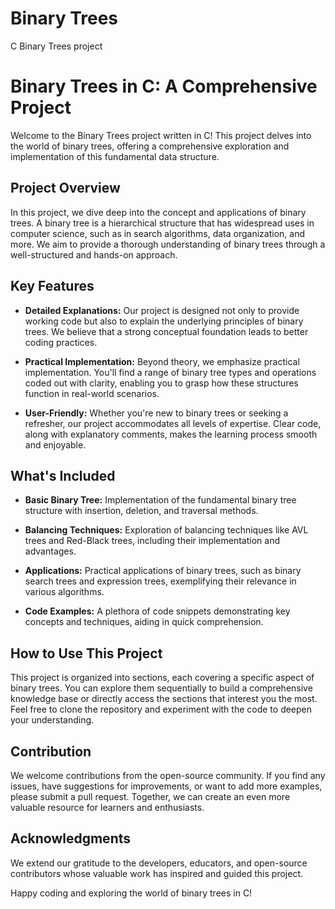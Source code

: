 # Binary Trees 
C Binary Trees project
# Binary Trees in C: A Comprehensive Project

Welcome to the Binary Trees project written in C! This project delves into the world of binary trees, offering a comprehensive exploration and implementation of this fundamental data structure.

## Project Overview

In this project, we dive deep into the concept and applications of binary trees. A binary tree is a hierarchical structure that has widespread uses in computer science, such as in search algorithms, data organization, and more. We aim to provide a thorough understanding of binary trees through a well-structured and hands-on approach.

## Key Features

- **Detailed Explanations:** Our project is designed not only to provide working code but also to explain the underlying principles of binary trees. We believe that a strong conceptual foundation leads to better coding practices.

- **Practical Implementation:** Beyond theory, we emphasize practical implementation. You'll find a range of binary tree types and operations coded out with clarity, enabling you to grasp how these structures function in real-world scenarios.

- **User-Friendly:** Whether you're new to binary trees or seeking a refresher, our project accommodates all levels of expertise. Clear code, along with explanatory comments, makes the learning process smooth and enjoyable.

## What's Included

- **Basic Binary Tree:** Implementation of the fundamental binary tree structure with insertion, deletion, and traversal methods.

- **Balancing Techniques:** Exploration of balancing techniques like AVL trees and Red-Black trees, including their implementation and advantages.

- **Applications:** Practical applications of binary trees, such as binary search trees and expression trees, exemplifying their relevance in various algorithms.

- **Code Examples:** A plethora of code snippets demonstrating key concepts and techniques, aiding in quick comprehension.

## How to Use This Project

This project is organized into sections, each covering a specific aspect of binary trees. You can explore them sequentially to build a comprehensive knowledge base or directly access the sections that interest you the most. Feel free to clone the repository and experiment with the code to deepen your understanding.

## Contribution

We welcome contributions from the open-source community. If you find any issues, have suggestions for improvements, or want to add more examples, please submit a pull request. Together, we can create an even more valuable resource for learners and enthusiasts.

## Acknowledgments

We extend our gratitude to the developers, educators, and open-source contributors whose valuable work has inspired and guided this project.

Happy coding and exploring the world of binary trees in C!
